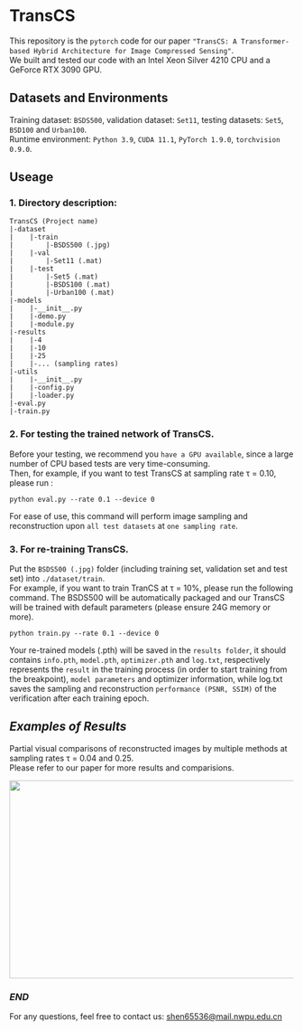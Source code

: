 # TransCS
This repository is the `pytorch` code for our paper `"TransCS: A Transformer-based Hybrid Architecture for Image Compressed Sensing"`.  
We built and tested our code with an Intel Xeon Silver 4210 CPU and a GeForce RTX 3090 GPU.  

## Datasets and Environments
Training dataset: `BSDS500`, validation dataset: `Set11`, testing datasets: `Set5`, `BSD100` and `Urban100`.  
Runtime environment: `Python 3.9`, `CUDA 11.1`, `PyTorch 1.9.0`, `torchvision 0.9.0`.  

## Useage
### 1. Directory description:  
```
TransCS (Project name)  
|-dataset
|    |-train  
|        |-BSDS500 (.jpg)  
|    |-val  
|        |-Set11 (.mat)  
|    |-test  
|        |-Set5 (.mat)  
|        |-BSDS100 (.mat)  
|        |-Urban100 (.mat)  
|-models
|    |-__init__.py  
|    |-demo.py  
|    |-module.py  
|-results  
|    |-4  
|    |-10  
|    |-25  
|    |-... (sampling rates)
|-utils 
|    |-__init__.py  
|    |-config.py  
|    |-loader.py  
|-eval.py  
|-train.py
```
### 2. For testing the trained network of TransCS.  
Before your testing, we recommend you `have a GPU available`, since a large number of CPU based tests are very time-consuming.  
Then, for example, if you want to test TransCS at sampling rate τ = 0.10, please run :  
```
python eval.py --rate 0.1 --device 0
```  
For ease of use, this command will perform image sampling and reconstruction upon `all test datasets` at `one sampling rate`.  
### 3. For re-training TransCS. 
Put the `BSDS500 (.jpg)` folder (including training set, validation set and test set) into `./dataset/train`.  
For example, if you want to train TranCS at τ = 10%, please run the following command. The BSDS500 will be automatically packaged and our TransCS will be trained with default parameters (please ensure 24G memory or more).
```
python train.py --rate 0.1 --device 0
```
Your re-trained models (.pth) will be saved in the `results folder`, it should contains `info.pth`, `model.pth`, `optimizer.pth` and `log.txt`, respectively represents the `result` in the training process (in order to start training from the breakpoint), `model parameters` and optimizer information, while log.txt saves the sampling and reconstruction `performance (PSNR, SSIM)` of the verification after each training epoch.  

## _Examples of Results_
Partial visual comparisons of reconstructed images by multiple methods at sampling rates τ = 0.04 and 0.25.  
Please refer to our paper for more results and comparisions.  
<div align=center><img width="600" height="350" src="https://github.com/myheuf/TransCS/blob/master/imgs/demo.png"/></div>  

### _END_
For any questions, feel free to contact us: shen65536@mail.nwpu.edu.cn
